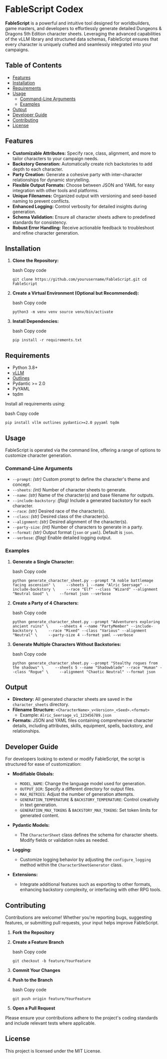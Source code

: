 # FableScript Codex

**FableScript** is a powerful and intuitive tool designed for worldbuilders, game masters, and developers to effortlessly generate detailed Dungeons & Dragons 5th Edition character sheets. Leveraging the advanced capabilities of the vLLM library and structured data schemas, FableScript ensures that every character is uniquely crafted and seamlessly integrated into your campaigns.

## Table of Contents

-   [Features](#features)
-   [Installation](#installation)
-   [Requirements](#requirements)
-   [Usage](#usage)
    -   [Command-Line Arguments](#command-line-arguments)
    -   [Examples](#examples)
-   [Output](#output)
-   [Developer Guide](#developer-guide)
-   [Contributing](#contributing)
-   [License](#license)

## Features

-   **Customizable Attributes:** Specify race, class, alignment, and more to tailor characters to your campaign needs.
-   **Backstory Generation:** Automatically create rich backstories to add depth to each character.
-   **Party Creation:** Generate a cohesive party with inter-character relationships for dynamic storytelling.
-   **Flexible Output Formats:** Choose between JSON and YAML for easy integration with other tools and platforms.
-   **Unique Filenames:** Organized output with versioning and seed-based naming to prevent conflicts.
-   **Enhanced Logging:** Control verbosity for detailed insights during generation.
-   **Schema Validation:** Ensure all character sheets adhere to predefined standards for consistency.
-   **Robust Error Handling:** Receive actionable feedback to troubleshoot and refine character generation.

## Installation

1.  **Clone the Repository:**

    bash
    Copy code

    `git clone https://github.com/yourusername/FableScript.git cd FableScript`

2.  **Create a Virtual Environment (Optional but Recommended):**

    bash
    Copy code

    `python3 -m venv venv source venv/bin/activate`

3.  **Install Dependencies:**

    bash
    Copy code

    `pip install -r requirements.txt`


## Requirements

-   Python 3.8+
-   [vLLM](https://github.com/vllm-project/vllm)
-   [Outlines](https://github.com/outlines/outlines)
-   Pydantic >= 2.0
-   PyYAML
-   tqdm

Install all requirements using:

bash
Copy code

`pip install vllm outlines pydantic>=2.0 pyyaml tqdm`

## Usage

FableScript is operated via the command line, offering a range of options to customize character generation.

### Command-Line Arguments

-   `--prompt`: _(str)_ Custom prompt to define the character's theme and concept.
-   `--sheets`: _(int)_ Number of character sheets to generate.
-   `--name`: _(str)_ Name of the character(s) and base filename for outputs.
-   `--include-backstory`: _(flag)_ Include a generated backstory for each character.
-   `--race`: _(str)_ Desired race of the character(s).
-   `--class`: _(str)_ Desired class of the character(s).
-   `--alignment`: _(str)_ Desired alignment of the character(s).
-   `--party-size`: _(int)_ Number of characters to generate in a party.
-   `--format`: _(str)_ Output format (`json` or `yaml`). Default is `json`.
-   `--verbose`: _(flag)_ Enable detailed logging output.

### Examples

1.  **Generate a Single Character:**

    bash
    Copy code

    `python generate_character_sheet.py --prompt "A noble battlemage facing ascension" \     --sheets 1 --name "Alric Seersage" --include-backstory \     --race "Elf" --class "Wizard" --alignment "Neutral Good" \     --format json --verbose`

2.  **Create a Party of 4 Characters:**

    bash
    Copy code

    `python generate_character_sheet.py --prompt "Adventurers exploring ancient ruins" \     --sheets 4 --name "PartyMember" --include-backstory \     --race "Mixed" --class "Various" --alignment "Neutral" \     --party-size 4 --format yaml --verbose`

3.  **Generate Multiple Characters Without Backstories:**

    bash
    Copy code

    `python generate_character_sheet.py --prompt "Stealthy rogues from the shadows" \     --sheets 5 --name "Shadowblade" --race "Human" --class "Rogue" \     --alignment "Chaotic Neutral" --format json`


## Output

-   **Directory:** All generated character sheets are saved in the `character_sheets` directory.
-   **Filename Structure:** `<CharacterName>_v<Version>_<Seed>.<format>`
    -   Example: `Alric_Seersage_v1_123456789.json`
-   **Formats:** JSON and YAML files containing comprehensive character details, including attributes, skills, equipment, spells, backstory, and relationships.

## Developer Guide

For developers looking to extend or modify FableScript, the script is structured for ease of customization:

-   **Modifiable Globals:**

    -   `MODEL_NAME`: Change the language model used for generation.
    -   `OUTPUT_DIR`: Specify a different directory for output files.
    -   `MAX_RETRIES`: Adjust the number of generation attempts.
    -   `GENERATION_TEMPERATURE` & `BACKSTORY_TEMPERATURE`: Control creativity in text generation.
    -   `GENERATION_MAX_TOKENS` & `BACKSTORY_MAX_TOKENS`: Set token limits for generated content.
-   **Pydantic Models:**

    -   The `CharacterSheet` class defines the schema for character sheets. Modify fields or validation rules as needed.
-   **Logging:**

    -   Customize logging behavior by adjusting the `configure_logging` method within the `CharacterSheetGenerator` class.
-   **Extensions:**

    -   Integrate additional features such as exporting to other formats, enhancing backstory complexity, or interfacing with other RPG tools.

## Contributing

Contributions are welcome! Whether you're reporting bugs, suggesting features, or submitting pull requests, your input helps improve FableScript.

1.  **Fork the Repository**
2.  **Create a Feature Branch**

    bash
    Copy code

    `git checkout -b feature/YourFeature`

3.  **Commit Your Changes**
4.  **Push to the Branch**

    bash
    Copy code

    `git push origin feature/YourFeature`

5.  **Open a Pull Request**

Please ensure your contributions adhere to the project's coding standards and include relevant tests where applicable.

## License

This project is licensed under the MIT License.